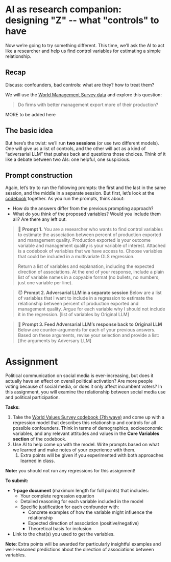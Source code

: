 # AI as research companion: designing "Z" -- what "controls" to have
    
Now we’re going to try something different. This time, we’ll ask the AI to act like a researcher and help us find control variables for estimating a simple relationship.

    
## Recap
    
Discuss: confounders, bad controls: what are they? how to treat them?
    
We will use the [World Management Survey data](https://osf.io/t6zdp/files/osfstorage) and explore this question:
> Do firms with better management export more of their production?
    
MORE to be added here

## The basic idea
    
But here’s the twist: we’ll run **two sessions** (or use two different models). One will give us a list of controls, and the other will act as a kind of “adversarial LLM” that pushes back and questions those choices. Think of it like a debate between two AIs: one helpful, one suspicious.
    
## Prompt construction
    
Again, let’s try to run the following prompts: the first and the last in the same session, and the middle in a separate session. But first, let’s look at the [codebook](https://osf.io/emh5u) together.
As you run the prompts, think about:  
  - How do the answers differ from the previous prompting approach?
  - What do you think of the proposed variables? Would you include them all? Are there any left out.

> 🤖 **Prompt 1.** You are a researcher who wants to find control variables to estimate the association between percent of production exported and management quality. Production exported is your outcome variable and management quality is your variable of interest. Attached is a codebook of variables that we have access to. Choose variables that could be included in a multivariate OLS regression.
>
> Return a list of variables and explanation, including the expected direction of associations. At the end of your response, include a plain list of variable names in a copyable format (no bullets, no numbers, just one variable per line).

    
> 😈 **Prompt 2. Adversarial LLM in a separate session**
Below are a list of variables that I want to include in a regression to estimate the relationship between percent of production exported and management quality. Argue for each variable why I should not include it in the regression.
> [list of variables by Original LLM]


> 🤖 **Prompt 3. Feed Adversarial LLM’s response back to Original LLM** Below are counter-arguments for each of your previous answers. Based on these arguments, revise your selection and provide a list: [the arguments by Adversary LLM]

    

# Assignment

Political communication on social media is ever-increasing, but does it actually have an effect on overall political activation? Are more people voting because of social media, or does it only affect incumbent voters? In this assignment, you will examine the relationship between social media use and political participation.

**Tasks:** 

1. Take the [World Values Survey codebook (7th wave)](https://osf.io/9wp2z) and come up with a regression model that describes this relationship and controls for all possible confounders. Think in terms of demographics, socioeconomic variables, and any relevant attitudes and values in the **Core Variables section** of the codebook.
2. Use AI to help come up with the model. Write prompts based on what we learned and make notes of your experience with them. 
    1. Extra points will be given if you experimented with both approaches learned in class.

**Note:** you should not run any regressions for this assignment!

**To submit:**

- **1-page document** (maximum length for full points) that includes:
    - Your complete regression equation
    - Detailed reasoning for each variable included in the model
    - Specific justification for each confounder with:
        - Concrete examples of how the variable might influence the relationship
        - Expected direction of association (positive/negative)
        - Theoretical basis for inclusion
- Link to the chat(s) you used to get the variables.

**Note**: Extra points will be awarded for particularly insightful examples and well-reasoned predictions about the direction of associations between variables.
